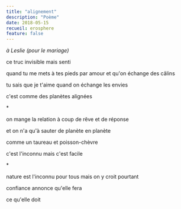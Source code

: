 ```yaml
---
title: "alignement"
description: "Poème"
date: 2018-05-15
recueil: erosphere
feature: false
---
```


*à Leslie (pour le mariage)*

ce truc invisible
mais senti

quand tu me mets à tes pieds par amour
et qu'on échange des câlins

tu sais que je t'aime
quand on échange les envies

c'est comme des planètes alignées

\*

on mange la relation
à coup de rêve et de réponse

et on n'a qu'à sauter
de planète en planète

comme un taureau et poisson-chèvre

c'est l'inconnu mais c'est facile

\*

nature est l'inconnu pour tous
mais on y croit pourtant

confiance annonce qu'elle fera

ce qu'elle doit
